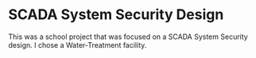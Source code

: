 # SCADA System Security Design
 This was a school project that was focused on a SCADA System Security design. I chose a Water-Treatment facility.
